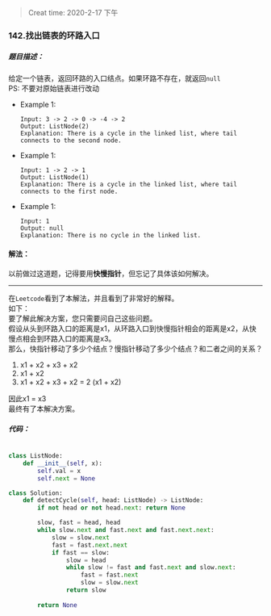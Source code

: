 > Creat time: 2020-2-17 下午
### 142.找出链表的环路入口
##### 题目描述：
给定一个链表，返回环路的入口结点。如果环路不存在，就返回`null`  
PS: 不要对原始链表进行改动

- Example 1:
    ```
    Input: 3 -> 2 -> 0 -> -4 -> 2
    Output: ListNode(2)
    Explanation: There is a cycle in the linked list, where tail connects to the second node.
    ```  
- Example 1:
    ```
    Input: 1 -> 2 -> 1
    Output: ListNode(1)
    Explanation: There is a cycle in the linked list, where tail connects to the first node.
    ```  
- Example 1:
    ```
    Input: 1
    Output: null
    Explanation: There is no cycle in the linked list.
    ```  

#### 解法：  
  
以前做过这道题，记得要用**快慢指针**，但忘记了具体该如何解决。  
  
---
在`Leetcode`看到了本解法，并且看到了非常好的解释。  
如下：  
要了解此解决方案，您只需要问自己这些问题。  
假设从头到环路入口的距离是x1，从环路入口到快慢指针相会的距离是x2，从快慢点相会到环路入口的距离是x3。  
那么，快指针移动了多少个结点？慢指针移动了多少个结点？和二者之间的关系？  
1. x1 + x2 + x3 + x2
2. x1 + x2
3. x1 + x2 + x3 + x2 = 2 (x1 + x2)  

因此x1 = x3  
最终有了本解决方案。

##### 代码：

```python

class ListNode:
    def __init__(self, x):
        self.val = x
        self.next = None

class Solution:
    def detectCycle(self, head: ListNode) -> ListNode:
        if not head or not head.next: return None

        slow, fast = head, head
        while slow.next and fast.next and fast.next.next:
            slow = slow.next
            fast = fast.next.next
            if fast == slow:
                slow = head
                while slow != fast and fast.next and slow.next:
                    fast = fast.next
                    slow = slow.next
                return slow
        
        return None
                    

```
